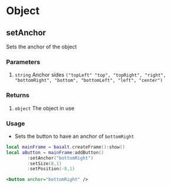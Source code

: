 # Object

## setAnchor

Sets the anchor of the object

### Parameters

1. `string` Anchor sides `("topLeft" "top", "topRight", "right", "bottomRight", "bottom", "bottomLeft", "left", "center")`

### Returns

1. `object` The object in use

### Usage

* Sets the button to have an anchor of `bottomRight`

```lua
local mainFrame = basalt.createFrame():show()
local aButton = mainFrame:addButton()
        :setAnchor("bottomRight")
        :setSize(8,1)
        :setPosition(-8,1)
```

```xml
<button anchor="bottomRight" />
```
